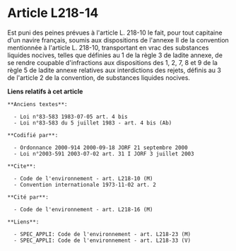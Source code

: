 # Article L218-14

Est puni des peines prévues à l'article L. 218-10 le fait, pour tout capitaine d'un navire français, soumis aux dispositions
de l'annexe II de la convention mentionnée à l'article L. 218-10, transportant en vrac des substances liquides nocives,
telles que définies au 1 de la règle 3 de ladite annexe, de se rendre coupable d'infractions aux dispositions des 1, 2, 7, 8
et 9 de la règle 5 de ladite annexe relatives aux interdictions des rejets, définis au 3 de l'article 2 de la convention, de
substances liquides nocives.

**Liens relatifs à cet article**

	**Anciens textes**:

	  - Loi n°83-583 1983-07-05 art. 4 bis
	  - Loi n°83-583 du 5 juillet 1983 - art. 4 bis (Ab)

	**Codifié par**:

	  - Ordonnance 2000-914 2000-09-18 JORF 21 septembre 2000
	  - Loi n°2003-591 2003-07-02 art. 31 I JORF 3 juillet 2003

	**Cite**:

	  - Code de l'environnement - art. L218-10 (M)
	  - Convention internationale 1973-11-02 art. 2

	**Cité par**:

	  - Code de l'environnement - art. L218-16 (M)

	**Liens**:

	  - SPEC_APPLI: Code de l'environnement - art. L218-23 (M)
	  - SPEC_APPLI: Code de l'environnement - art. L218-33 (V)
